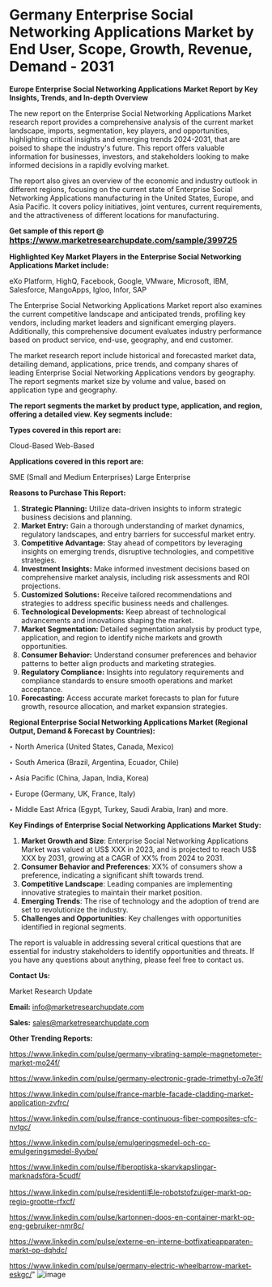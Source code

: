# Germany Enterprise Social Networking Applications Market by End User, Scope, Growth, Revenue, Demand - 2031

<strong>Europe Enterprise Social Networking Applications Market Report by Key Insights, Trends, and In-depth Overview</strong>

The new report on the Enterprise Social Networking Applications Market research report provides a comprehensive analysis of the current market landscape, imports, segmentation, key players, and opportunities, highlighting critical insights and emerging trends 2024-2031,</strong> that are poised to shape the industry's future. This report offers valuable information for businesses, investors, and stakeholders looking to make informed decisions in a rapidly evolving market.

The report also gives an overview of the economic and industry outlook in different regions, focusing on the current state of Enterprise Social Networking Applications manufacturing in the United States, Europe, and Asia Pacific. It covers policy initiatives, joint ventures, current requirements, and the attractiveness of different locations for manufacturing.

<strong>Get sample of this report @ <a href=https://www.marketresearchupdate.com/sample/399725><font size=3 color=#0000ff>https://www.marketresearchupdate.com/sample/399725</font></a></strong>

<strong>Highlighted Key Market Players in the Enterprise Social Networking Applications Market include:</strong>

eXo Platform, HighQ, Facebook, Google, VMware, Microsoft, IBM, Salesforce, MangoApps, Igloo, Infor, SAP

The Enterprise Social Networking Applications Market report also examines the current competitive landscape and anticipated trends, profiling key vendors, including market leaders and significant emerging players. Additionally, this comprehensive document evaluates industry performance based on product service, end-use, geography, and end customer.

The market research report include historical and forecasted market data, detailing demand, applications, price trends, and company shares of leading Enterprise Social Networking Applications vendors by geography. The report segments market size by volume and value, based on application type and geography.

<strong>The report segments the market by product type, application, and region, offering a detailed view. Key segments include:</strong>

<strong>Types covered in this report are:</strong>

Cloud-Based
Web-Based

<strong>Applications covered in this report are:</strong>

SME (Small and Medium Enterprises)
Large Enterprise

<strong>Reasons to Purchase This Report:</strong>
<ol>
  <li><strong>Strategic Planning:</strong> Utilize data-driven insights to inform strategic business decisions and planning.</li>
  <li><strong>Market Entry:</strong> Gain a thorough understanding of market dynamics, regulatory landscapes, and entry barriers for successful market entry.</li>
  <li><strong>Competitive Advantage:</strong> Stay ahead of competitors by leveraging insights on emerging trends, disruptive technologies, and competitive strategies.</li>
  <li><strong>Investment Insights:</strong> Make informed investment decisions based on comprehensive market analysis, including risk assessments and ROI projections.</li>
  <li><strong>Customized Solutions:</strong> Receive tailored recommendations and strategies to address specific business needs and challenges.</li>
  <li><strong>Technological Developments:</strong> Keep abreast of technological advancements and innovations shaping the market.</li>
  <li><strong>Market Segmentation:</strong> Detailed segmentation analysis by product type, application, and region to identify niche markets and growth opportunities.</li>
  <li><strong>Consumer Behavior:</strong> Understand consumer preferences and behavior patterns to better align products and marketing strategies.</li>
  <li><strong>Regulatory Compliance:</strong> Insights into regulatory requirements and compliance standards to ensure smooth operations and market acceptance.</li>
  <li><strong>Forecasting:</strong> Access accurate market forecasts to plan for future growth, resource allocation, and market expansion strategies.</li>
</ol>

<strong>Regional Enterprise Social Networking Applications Market (Regional Output, Demand &amp; Forecast by Countries):</strong>

‣ North America (United States, Canada, Mexico)

‣ South America (Brazil, Argentina, Ecuador, Chile)

‣ Asia Pacific (China, Japan, India, Korea)

‣ Europe (Germany, UK, France, Italy)

‣ Middle East Africa (Egypt, Turkey, Saudi Arabia, Iran) and more.

<strong>Key Findings of Enterprise Social Networking Applications Market Study:</strong>
<ol>
  <li><strong>Market Growth and Size</strong>: Enterprise Social Networking Applications Market was valued at US$ XXX in 2023, and is projected to reach US$ XXX by 2031, growing at a CAGR of XX% from 2024 to 2031.</li>
  <li><strong>Consumer Behavior and Preferences</strong>: XX% of consumers show a preference, indicating a significant shift towards trend.</li>
  <li><strong>Competitive Landscape</strong>: Leading companies are implementing innovative strategies to maintain their market position.</li>
  <li><strong>Emerging Trends</strong>: The rise of technology and the adoption of trend are set to revolutionize the industry.</li>
  <li><strong>Challenges and Opportunities</strong>: Key challenges with opportunities identified in regional segments.</li>
</ol>

The report is valuable in addressing several critical questions that are essential for industry stakeholders to identify opportunities and threats. If you have any questions about anything, please feel free to contact us.

<strong>Contact Us:</strong>

Market Research Update

<strong>Email:</strong> info@marketresearchupdate.com

<strong>Sales:</strong> sales@marketresearchupdate.com

<strong>Other Trending Reports:</strong>

<a href=https://www.linkedin.com/pulse/germany-vibrating-sample-magnetometer-market-mo24f/>https://www.linkedin.com/pulse/germany-vibrating-sample-magnetometer-market-mo24f/</a>

<a href=https://www.linkedin.com/pulse/germany-electronic-grade-trimethyl-o7e3f/>https://www.linkedin.com/pulse/germany-electronic-grade-trimethyl-o7e3f/</a>

<a href=https://www.linkedin.com/pulse/france-marble-facade-cladding-market-application-zvfrc/>https://www.linkedin.com/pulse/france-marble-facade-cladding-market-application-zvfrc/</a>

<a href=https://www.linkedin.com/pulse/france-continuous-fiber-composites-cfc-nvtgc/>https://www.linkedin.com/pulse/france-continuous-fiber-composites-cfc-nvtgc/</a>

<a href=https://www.linkedin.com/pulse/emulgeringsmedel-och-co-emulgeringsmedel-8yvbe/>https://www.linkedin.com/pulse/emulgeringsmedel-och-co-emulgeringsmedel-8yvbe/</a>

<a href=https://www.linkedin.com/pulse/fiberoptiska-skarvkapslingar-marknadsföra-5cudf/>https://www.linkedin.com/pulse/fiberoptiska-skarvkapslingar-marknadsföra-5cudf/</a>

<a href=https://www.linkedin.com/pulse/residenti毛le-robotstofzuiger-markt-op-regio-grootte-rfxcf/>https://www.linkedin.com/pulse/residenti毛le-robotstofzuiger-markt-op-regio-grootte-rfxcf/</a>

<a href=https://www.linkedin.com/pulse/kartonnen-doos-en-container-markt-op-eng-gebruiker-nmr8c/>https://www.linkedin.com/pulse/kartonnen-doos-en-container-markt-op-eng-gebruiker-nmr8c/</a>

<a href=https://www.linkedin.com/pulse/externe-en-interne-botfixatieapparaten-markt-op-dqhdc/>https://www.linkedin.com/pulse/externe-en-interne-botfixatieapparaten-markt-op-dqhdc/</a>

<a href=https://www.linkedin.com/pulse/germany-electric-wheelbarrow-market-eskgc/>https://www.linkedin.com/pulse/germany-electric-wheelbarrow-market-eskgc/</a>"
![image](https://github.com/user-attachments/assets/ba605fd5-7f10-44d1-ae5e-50c48b37a9c7)
